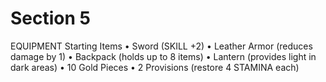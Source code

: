 # Section 5

EQUIPMENT
Starting Items
• Sword (SKILL +2)
• Leather Armor (reduces damage by 1)
• Backpack (holds up to 8 items)
• Lantern (provides light in dark areas)
• 10 Gold Pieces
• 2 Provisions (restore 4 STAMINA each)